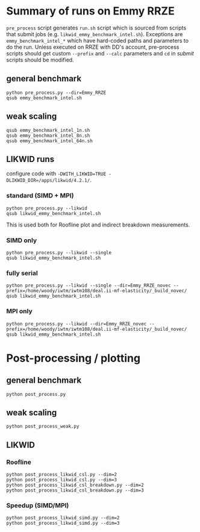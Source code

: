 
# Summary of runs on Emmy RRZE

`pre_process` script generates `run.sh` script which is sourced
from scripts that submit jobs (e.g. `likwid_emmy_benchmark_intel.sh`).
Exceptions are `emmy_benchmark_intel_*` which have hard-coded paths and parameters
to do the run.
Unless executed on RRZE with DD's account, pre-process scripts should get custom
`--prefix` and `--calc` parameters and `cd` in _submit_ scripts should be modified.

## general benchmark
```
python pre_process.py --dir=Emmy_RRZE
qsub emmy_benchmark_intel.sh
```

## weak scaling
```
qsub emmy_benchmark_intel_1n.sh
qsub emmy_benchmark_intel_8n.sh
qsub emmy_benchmark_intel_64n.sh
```

## LIKWID runs
configure code with `-DWITH_LIKWID=TRUE -DLIKWID_DIR=/apps/likwid/4.2.1/`.

### standard (SIMD + MPI)
```
python pre_process.py --likwid
qsub likwid_emmy_benchmark_intel.sh
```
This is used both for Roofline plot and indirect breakdown measurements.

### SIMD only
```
python pre_process.py --likwid --single
qsub likwid_emmy_benchmark_intel.sh
```

### fully serial
```
python pre_process.py --likwid --single --dir=Emmy_RRZE_novec --prefix=/home/woody/iwtm/iwtm108/deal.ii-mf-elasticity/_build_novec/
qsub likwid_emmy_benchmark_intel.sh
```

### MPI only
```
python pre_process.py --likwid --dir=Emmy_RRZE_novec --prefix=/home/woody/iwtm/iwtm108/deal.ii-mf-elasticity/_build_novec/
qsub likwid_emmy_benchmark_intel.sh
```

# Post-processing / plotting

## general benchmark
```
python post_process.py
```

## weak scaling
```
python post_process_weak.py
```

## LIKWID

### Roofline
```
python post_process_likwid_csl.py --dim=2
python post_process_likwid_csl.py --dim=3
python post_process_likwid_csl_breakdown.py --dim=2
python post_process_likwid_csl_breakdown.py --dim=3
```

### Speedup (SIMD/MPI)

```
python post_process_likwid_simd.py --dim=2
python post_process_likwid_simd.py --dim=3
```
